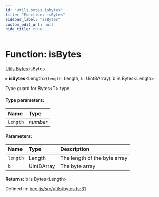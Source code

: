 ```yaml
---
id: "utils.bytes.isbytes"
title: "Function: isBytes"
sidebar_label: "isBytes"
custom_edit_url: null
hide_title: true
---
```


# Function: isBytes

[Utils](../modules/utils.md).[Bytes](../modules/utils.bytes.md).isBytes

▸ **isBytes**<Length\>(`length`: Length, `b`: Uint8Array): b is Bytes<Length\>

Type guard for Bytes<T\> type

#### Type parameters:

Name | Type |
:------ | :------ |
`Length` | *number* |

#### Parameters:

Name | Type | Description |
:------ | :------ | :------ |
`length` | Length | The length of the byte array   |
`b` | Uint8Array | The byte array    |

**Returns:** b is Bytes<Length\>

Defined in: [bee-js/src/utils/bytes.ts:31](https://github.com/ethersphere/bee-js/blob/7dfd556/src/utils/bytes.ts#L31)
